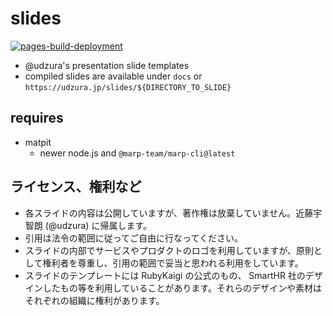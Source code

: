 # slides

[![pages-build-deployment](https://github.com/udzura/slides/actions/workflows/pages/pages-build-deployment/badge.svg?branch=master)](https://github.com/udzura/slides/actions/workflows/pages/pages-build-deployment)

* @udzura's presentation slide templates
* compiled slides are available under `docs` or `https://udzura.jp/slides/${DIRECTORY_TO_SLIDE}`

## requires

* matpit
  * newer node.js and `@marp-team/marp-cli@latest`

## ライセンス、権利など

- 各スライドの内容は公開していますが、著作権は放棄していません。近藤宇智朗 (@udzura) に帰属します。
- 引用は法令の範囲に従ってご自由に行なってください。
- スライドの内部でサービスやプロダクトのロゴを利用していますが、原則として権利者を尊重し、引用の範囲で妥当と思われる利用をしています。
- スライドのテンプレートには RubyKaigi の公式のもの、 SmartHR 社のデザインしたもの等を利用していることがあります。それらのデザインや素材はそれぞれの組織に権利があります。